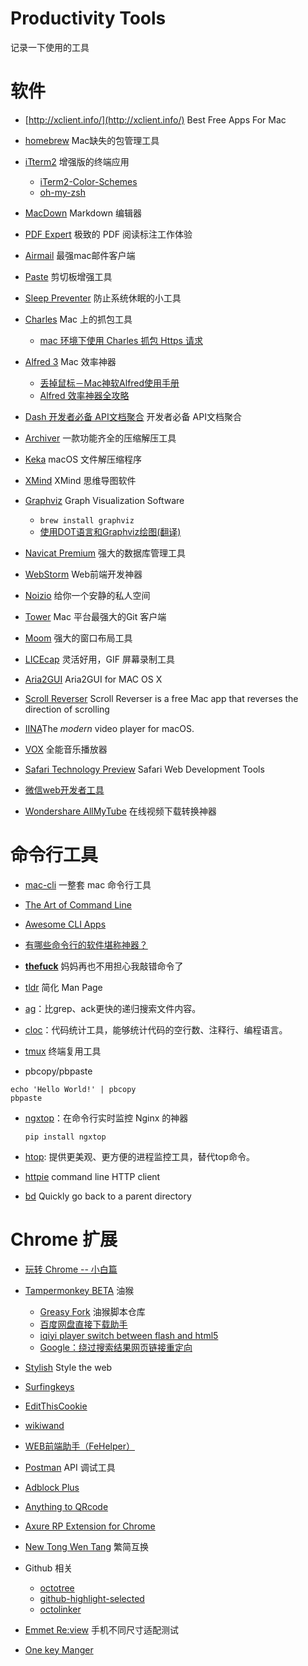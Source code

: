 # Productivity Tools 

记录一下使用的工具



# 软件

+ [http://xclient.info/](http://xclient.info/) Best Free Apps For Mac


+ [homebrew](https://brew.sh/) Mac缺失的包管理工具
+ [iTterm2](http://www.iterm2.com/) 增强版的终端应用
  + [iTerm2-Color-Schemes](https://github.com/mbadolato/iTerm2-Color-Schemes)
  + [oh-my-zsh](http://ohmyz.sh/) 
+ [MacDown](https://macdown.uranusjr.com/) Markdown 编辑器
+ [PDF Expert](http://xclient.info/s/pdf-expert-for-mac.html)  极致的 PDF 阅读标注工作体验 
+ [Airmail](http://xclient.info/s/airmail.html)  最强mac邮件客户端
+ [Paste](http://xclient.info/s/paste-for-mac.html) 剪切板增强工具 
+ [Sleep Preventer](http://xclient.info/s/sleep-preventer.html) 防止系统休眠的小工具


+ [Charles](http://xclient.info/s/charles.html) Mac 上的抓包工具
   - [mac 环境下使用 Charles 抓包 Https 请求](https://segmentfault.com/a/1190000005070614)


+ [Alfred 3](http://xclient.info/s/alfred.html) Mac 效率神器
  + [丢掉鼠标－Mac神软Alfred使用手册](http://wellsnake.com/jekyll/update/2014/06/15/001/)
  + [Alfred 效率神器全攻略](http://blog.surfacew.com/tool/2016/08/03/Alfred/)


+ [Dash 开发者必备 API文档聚合](http://xclient.info/s/dash.html) 开发者必备 API文档聚合


+ [Archiver](http://xclient.info/s/archiver.html) 一款功能齐全的压缩解压工具
+ [Keka](http://www.kekaosx.com/zh-cn/) macOS 文件解压缩程序
+ [XMind](http://www.xmindchina.net/) XMind 思维导图软件
+ [Graphviz](http://www.graphviz.org/) Graph Visualization Software
  + `brew install graphviz`
  + [使用DOT语言和Graphviz绘图(翻译)](https://casatwy.com/shi-yong-dotyu-yan-he-graphvizhui-tu-fan-yi.html)
+ [Navicat Premium](http://xclient.info/s/navicat-premium.html) 强大的数据库管理工具
+ [WebStorm](http://xclient.info/s/web-storm.html) Web前端开发神器
+ [Noizio](http://xclient.info/s/noizio.html) 给你一个安静的私人空间
+ [Tower](http://xclient.info/s/tower.html)  Mac 平台最强大的Git 客户端
+ [Moom](http://xclient.info/s/moom.html) 强大的窗口布局工具
+ [LICEcap](http://www.cockos.com/licecap/) 灵活好用，GIF 屏幕录制工具
+ [Aria2GUI](https://github.com/yangshun1029/aria2gui) Aria2GUI for MAC OS X
+ [Scroll Reverser](https://pilotmoon.com/scrollreverser/) Scroll Reverser is a free Mac app that reverses the direction of scrolling
+ [IINA](https://lhc70000.github.io/iina/)The *modern* video player for macOS.
+ [VOX](http://xclient.info/s/vox.html) 全能音乐播放器
+ [Safari Technology Preview](https://developer.apple.com/safari/download/) Safari Web Development Tools
+ [微信web开发者工具](https://mp.weixin.qq.com/wiki/10/e5f772f4521da17fa0d7304f68b97d7e.html#Chrome_DevTools)
+ [Wondershare AllMyTube](http://xclient.info/s/wondershare-allmytube.html) 在线视频下载转换神器


# 命令行工具

+ [mac-cli](https://github.com/guarinogabriel/mac-cli/) 一整套 mac 命令行工具
+ [The Art of Command Line](https://github.com/jlevy/the-art-of-command-line/blob/master/README-zh.md)
+ [Awesome CLI Apps](https://github.com/aharris88/awesome-cli-apps)
+ [有哪些命令行的软件堪称神器？](https://www.zhihu.com/question/59227720)
+ [**thefuck**](https://github.com/nvbn/thefuck) 妈妈再也不用担心我敲错命令了
+ [tldr](https://github.com/tldr-pages/tldr) 简化 Man Page


+ [ag](https://github.com/ggreer/the_silver_searcher)：比grep、ack更快的递归搜索文件内容。


+ [cloc]((https://github.com/AlDanial/cloc))：代码统计工具，能够统计代码的空行数、注释行、编程语言。

+ [tmux](http://cenalulu.github.io/linux/tmux/) 终端复用工具

+ pbcopy/pbpaste
```
echo 'Hello World!' | pbcopy
pbpaste
```

+ [ngxtop](https://github.com/lebinh/ngxtop)：在命令行实时监控 Nginx 的神器

  `pip install ngxtop`

+ [htop](https://hisham.hm/htop/): 提供更美观、更方便的进程监控工具，替代top命令。

+ [httpie](https://httpie.org/) command line HTTP client

+ [bd](https://github.com/vigneshwaranr/bd) Quickly go back to a parent directory

# Chrome 扩展

+ [玩转 Chrome -- 小白篇](https://slides.com/xy2/how-to-use-chrome-01)


+ [Tampermonkey BETA](https://chrome.google.com/webstore/detail/tampermonkey-beta/gcalenpjmijncebpfijmoaglllgpjagf) 油猴
  + [Greasy Fork](https://greasyfork.org/zh-CN) 油猴脚本仓库
  + [百度网盘直接下载助手](https://greasyfork.org/zh-CN/scripts/23635-%E7%99%BE%E5%BA%A6%E7%BD%91%E7%9B%98%E7%9B%B4%E6%8E%A5%E4%B8%8B%E8%BD%BD%E5%8A%A9%E6%89%8B)
  + [iqiyi player switch between flash and html5](https://github.com/gooyie/userscript-iqiyi-player-switch)
  + [Google：绕过搜索结果网页链接重定向](https://greasyfork.org/zh-CN/scripts/14150-google-%E7%BB%95%E8%BF%87%E6%90%9C%E7%B4%A2%E7%BB%93%E6%9E%9C%E7%BD%91%E9%A1%B5%E9%93%BE%E6%8E%A5%E9%87%8D%E5%AE%9A%E5%90%91)
+ [Stylish](https://userstyles.org/) Style the web
+ [Surfingkeys](https://chrome.google.com/webstore/detail/gfbliohnnapiefjpjlpjnehglfpaknnc)
+ [EditThisCookie](http://www.editthiscookie.com/)
+ [wikiwand](http://www.wikiwand.com/) 
+ [WEB前端助手（FeHelper）](https://www.baidufe.com/fehelper)
+ [Postman](https://chrome.google.com/webstore/detail/postman/fhbjgbiflinjbdggehcddcbncdddomop?hl=zh-CN) API 调试工具
+ [Adblock Plus](https://chrome.google.com/webstore/detail/cfhdojbkjhnklbpkdaibdccddilifddb)
+ [Anything to QRcode](https://chrome.google.com/webstore/detail/calkaljlpglgogjfcidhlmmlgjnpmnmf)
+ [Axure RP Extension for Chrome](https://chrome.google.com/webstore/detail/axure-rp-extension-for-ch/dogkpdfcklifaemcdfbildhcofnopogp)
+ [New Tong Wen Tang](https://chrome.google.com/webstore/detail/new-tong-wen-tang/ldmgbgaoglmaiblpnphffibpbfchjaeg) 繁简互换
+ Github 相关
  - [octotree](https://github.com/buunguyen/octotree)  
  - [github-highlight-selected](https://chrome.google.com/webstore/detail/github-highlight-selected/lhiklbgjcblimmjjflobpncgihagcmbj) 
  - [octolinker](https://octolinker.github.io/)
+ [Emmet Re:view](https://chrome.google.com/webstore/detail/emmet-review/epejoicbhllgiimigokgjdoijnpaphdp) 手机不同尺寸适配测试
+ [One key Manger](https://chrome.google.com/webstore/detail/%E4%B8%80%E9%94%AE%E7%AE%A1%E7%90%86/kfjmkgngkgpgjdoealkmmajmmhpnffoj)


